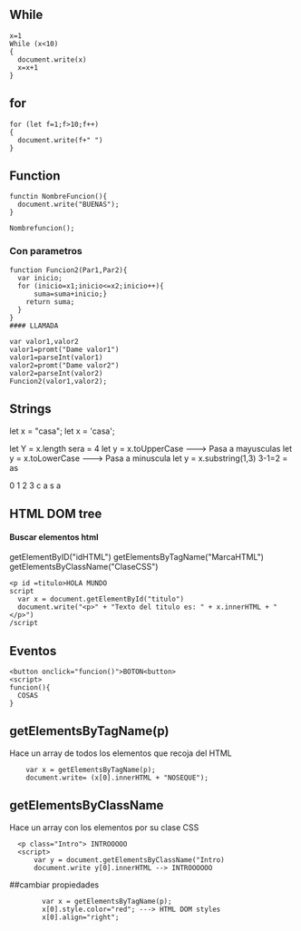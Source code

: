 ## While
    x=1
    While (x<10)
    {
      document.write(x)
      x=x+1
    }
## for
    for (let f=1;f>10;f++)
    {
      document.write(f+" ")
    }

## Function
    functin NombreFuncion(){
      document.write("BUENAS");
    }

    Nombrefuncion();
### Con parametros

    function Funcion2(Par1,Par2){
      var inicio;
      for (inicio=x1;inicio<=x2;inicio++){
          suma=suma+inicio;}
        return suma;
      }
    }
    #### LLAMADA

    var valor1,valor2
    valor1=promt("Dame valor1")
    valor1=parseInt(valor1)
    valor2=promt("Dame valor2")
    valor2=parseInt(valor2)
    Funcion2(valor1,valor2);

## Strings

let x = "casa";
let x = 'casa';

let Y = x.length sera = 4
let y = x.toUpperCase ---> Pasa a mayusculas
let y = x.toLowerCase ---> Pasa a minuscula
let y = x.substring(1,3) 3-1=2 = as

0 1 2 3
c a s a


## HTML DOM tree

#### Buscar elementos html
    
  getElementByID("idHTML")
  getElementsByTagName("MarcaHTML")
  getElementsByClassName("ClaseCSS")

    <p id =titulo>HOLA MUNDO
    script
      var x = document.getElementById("titulo")
      document.write("<p>" + "Texto del titulo es: " + x.innerHTML + "</p>")
    /script

## Eventos

    <button onclick="funcion()">BOTON<button>
    <script>
    funcion(){
      COSAS
    }

## getElementsByTagName(p)
Hace un array de todos los elementos que recoja del HTML

        var x = getElementsByTagName(p);    
        document.write= (x[0].innerHTML + "NOSEQUE");

## getElementsByClassName
  Hace un array con los elementos por su clase CSS

      <p class="Intro"> INTROOOOO
      <script>
          var y = document.getElementsByClassName("Intro)
          document.write y[0].innerHTML --> INTROOOOOO
          
##cambiar propiedades

            var x = getElementsByTagName(p);    
            x[0].style.color="red"; ---> HTML DOM styles
            x[0].align="right";
